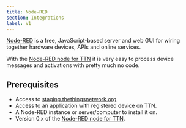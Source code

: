 ```yaml
---
title: Node-RED
section: Integrations
label: V1
---
```


[Node-RED](http://nodered.org/) is a free, JavaScript-based server and web GUI for wiring together hardware devices, APIs and online services.

With the [Node-RED node for TTN](https://www.npmjs.com/package/node-red-contrib-ttn) it is very easy to process device messages and activations with pretty much no code.

## Prerequisites

* Access to [staging.thethingsnetwork.org](https://staging.thethingsnetwork.org/).
* Access to an application with registered device on TTN.
* A Node-RED instance or server/computer to install it on.
* Version 0.x of the [Node-RED node for TTN](https://www.npmjs.com/package/node-red-contrib-ttn).

